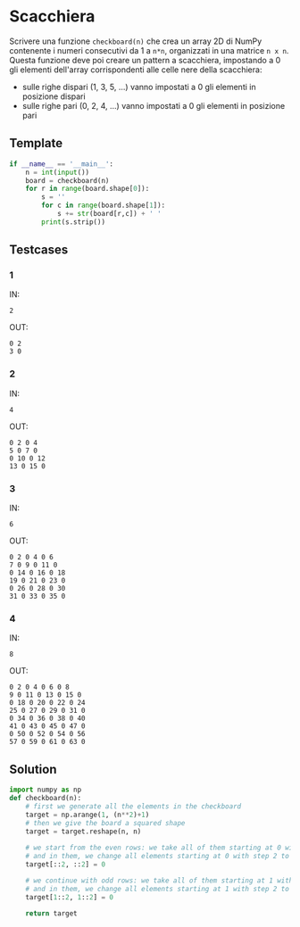 # Scacchiera

Scrivere una funzione `checkboard(n)` che crea un array 2D di NumPy contenente i numeri consecutivi da 1 a `n*n`, organizzati in una matrice `n x n`. Questa funzione deve poi creare un pattern a scacchiera, impostando a 0 gli elementi dell'array corrispondenti alle celle nere della scacchiera:
- sulle righe dispari (1, 3, 5, ...) vanno impostati a 0 gli elementi in posizione dispari
- sulle righe pari (0, 2, 4, ...) vanno impostati a 0 gli elementi in posizione pari

## Template

```py
if __name__ == '__main__':
    n = int(input())
    board = checkboard(n)
    for r in range(board.shape[0]):
        s = ''
        for c in range(board.shape[1]):
            s += str(board[r,c]) + ' '
        print(s.strip())
```

## Testcases

### 1

IN:
```
2
```

OUT:
```
0 2
3 0
```

### 2

IN:
```
4
```

OUT:
```
0 2 0 4
5 0 7 0
0 10 0 12
13 0 15 0
```

### 3

IN:
```
6
```

OUT:
```
0 2 0 4 0 6
7 0 9 0 11 0
0 14 0 16 0 18
19 0 21 0 23 0
0 26 0 28 0 30
31 0 33 0 35 0
```

### 4

IN:
```
8
```

OUT:
```
0 2 0 4 0 6 0 8
9 0 11 0 13 0 15 0
0 18 0 20 0 22 0 24
25 0 27 0 29 0 31 0
0 34 0 36 0 38 0 40
41 0 43 0 45 0 47 0
0 50 0 52 0 54 0 56
57 0 59 0 61 0 63 0
```

## Solution

```py
import numpy as np
def checkboard(n):
    # first we generate all the elements in the checkboard
    target = np.arange(1, (n**2)+1)
    # then we give the board a squared shape
    target = target.reshape(n, n)
    
    # we start from the even rows: we take all of them starting at 0 with step 2
    # and in them, we change all elements starting at 0 with step 2 to 0
    target[::2, ::2] = 0

    # we continue with odd rows: we take all of them starting at 1 with step 2
    # and in them, we change all elements starting at 1 with step 2 to 0
    target[1::2, 1::2] = 0

    return target
```
